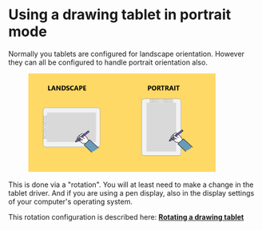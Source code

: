 # Using a drawing tablet in portrait mode

Normally you tablets are configured for landscape orientation. However they can all be configured to handle portrait orientation also.

<figure><img src="../../.gitbook/assets/image.png" alt="" width="375"><figcaption></figcaption></figure>

This is done via a "rotation". You will at least need to make a change in the tablet driver. And if you are using a pen display, also in the display settings of your computer's operating system.

This rotation configuration is described here: [**Rotating a drawing tablet**](rotating-a-drawing-tablet.md)

&#x20;
